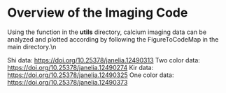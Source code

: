 # Overview of the Imaging Code

Using the function in the **utils** directory, calcium imaging data can be analyzed and plotted according by following the FigureToCodeMap in the main directory.\n

Shi data: https://doi.org/10.25378/janelia.12490313
Two color data: https://doi.org/10.25378/janelia.12490274
Kir data: https://doi.org/10.25378/janelia.12490325
One color data: https://doi.org/10.25378/janelia.12490373
